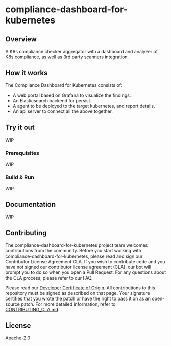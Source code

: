 # compliance-dashboard-for-kubernetes

## Overview
A K8s compliance checker aggregator with a dashboard and analyzer of K8s compliance, as well as 3rd party scanners integration.

## How it works
The Compliance Dashboard for Kubernetes consists of:
* A web portal based on Grafana to visualize the findings.
* An Elasticsearch backend for persist.
* A agent to be deployed to the target kubernetes, and report details.
* An api server to connect all the above together.


## Try it out
WIP

### Prerequisites
WIP

### Build & Run
WIP

## Documentation
WIP

## Contributing

The compliance-dashboard-for-kubernetes project team welcomes contributions from the community. Before you start working with compliance-dashboard-for-kubernetes, please read and sign our Contributor License Agreement CLA. If you wish to contribute code and you have not signed our contributor license agreement (CLA), our bot will prompt you to do so when you open a Pull Request. For any questions about the CLA process, please refer to our FAQ.

Please read our [Developer Certificate of Origin](https://cla.vmware.com/dco). All contributions to this repository must be signed as described on that page. Your signature certifies that you wrote the patch or have the right to pass it on as an open-source patch. For more detailed information, refer to [CONTRIBUTING_CLA.md](CONTRIBUTING_CLA.md).

## License
Apache-2.0
